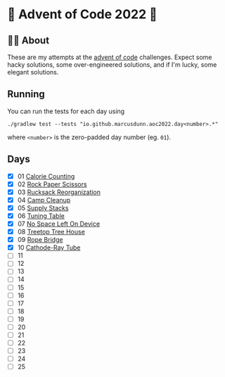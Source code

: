 # 🎄 Advent of Code 2022 🎄

## 🎅🏻 About

These are my attempts at the [advent of code][00] challenges. Expect some hacky solutions, some over-engineered
solutions, and if I'm lucky, some elegant solutions.

## Running

You can run the tests for each day using
```
./gradlew test --tests "io.github.marcusdunn.aoc2022.day<number>.*"
```
where `<number>` is the zero-padded day number (eg. `01`).

## Days

- [x] 01 [Calorie Counting][01]
- [x] 02 [Rock Paper Scissors][02]
- [x] 03 [Rucksack Reorganization][03]
- [x] 04 [Camp Cleanup][04]
- [x] 05 [Supply Stacks][05]
- [x] 06 [Tuning Table][06]
- [x] 07 [No Space Left On Device][07]
- [x] 08 [Treetop Tree House][08]
- [x] 09 [Rope Bridge][09]
- [x] 10 [Cathode-Ray Tube][10]
- [ ] 11
- [ ] 12
- [ ] 13
- [ ] 14
- [ ] 15
- [ ] 16
- [ ] 17
- [ ] 18
- [ ] 19
- [ ] 20
- [ ] 21
- [ ] 22
- [ ] 23
- [ ] 24
- [ ] 25

[00]: https://adventofcode.com/

[01]: https://github.com/MarcusDunn/aoc2022/blob/master/src/main/kotlin/io/github/marcusdunn/aoc2022/day01/CalorieCounting.kt

[02]: https://github.com/MarcusDunn/aoc2022/blob/master/src/main/kotlin/io/github/marcusdunn/aoc2022/day02/RockPaperScissors.kt

[03]: https://github.com/MarcusDunn/aoc2022/blob/master/src/main/kotlin/io/github/marcusdunn/aoc2022/day03/RucksackReorganization.kt

[04]: https://github.com/MarcusDunn/aoc2022/blob/master/src/main/kotlin/io/github/marcusdunn/aoc2022/day04/CampCleanup.kt

[05]: https://github.com/MarcusDunn/aoc2022/blob/master/src/main/kotlin/io/github/marcusdunn/aoc2022/day05/SupplyStacks.kt

[06]: https://github.com/MarcusDunn/aoc2022/blob/master/src/main/kotlin/io/github/marcusdunn/aoc2022/day06/TuningTable.kt

[07]: https://github.com/MarcusDunn/aoc2022/blob/master/src/main/kotlin/io/github/marcusdunn/aoc2022/day07/NoSpaceLeftOnDevice.kt

[08]: https://github.com/MarcusDunn/aoc2022/blob/master/src/main/kotlin/io/github/marcusdunn/aoc2022/day08/TreetopTreeHouse.kt

[09]: https://github.com/MarcusDunn/aoc2022/blob/master/src/main/kotlin/io/github/marcusdunn/aoc2022/day08/RopeBridge.kt

[10]: https://github.com/MarcusDunn/aoc2022/blob/master/src/main/kotlin/io/github/marcusdunn/aoc2022/day08/CathodeRayTube.kt